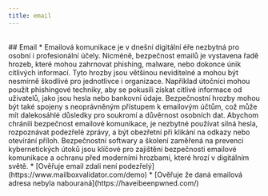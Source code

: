 ```yaml
---
title: email
---
```


</br>
## Email
* Emailová komunikace je v dnešní digitální éře nezbytná pro osobní i profesionální účely. Nicméně, bezpečnost emailů je vystavena řadě hrozeb, které mohou zahrnovat phishing, malware, nebo dokonce únik citlivých informací. Tyto hrozby jsou většinou neviditelné a mohou být nesmírně škodlivé pro jednotlivce i organizace.
			Například útočníci mohou použít phishingové techniky, aby se pokusili získat citlivé informace od uživatelů, jako jsou hesla nebo bankovní údaje. Bezpečnostní hrozby mohou být také spojeny s neoprávněným přístupem k emailovým účtům, což může mít dalekosáhlé důsledky pro soukromí a důvěrnost osobních dat.
			Abychom chránili bezpečnost emailové komunikace, je nezbytné používat silná hesla, rozpoznávat podezřelé zprávy, a být obezřetní při klikání na odkazy nebo otevírání příloh. Bezpečnostní softwary a školení zaměřená na prevenci kybernetických útoků jsou klíčové pro zajištění bezpečnosti emailové komunikace a ochranu před moderními hrozbami, které hrozí v digitálním světě.
            * [Ověřuje email zdali není podezřelý](https://www.mailboxvalidator.com/demo)
            * [Ověřuje že daná emailová adresa nebyla nabouraná](https://haveibeenpwned.com/)